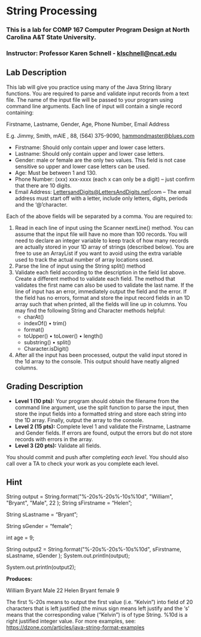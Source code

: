 # String Processing

### This is a lab for COMP 167 Computer Program Design at North Carolina A&T State University.

### Instructor: Professor Karen Schnell - klschnell@ncat.edu

## Lab Description

This lab will give you practice using many of the Java String library functions. You are required to parse and validate input records from a text file. The name of the input file will be passed to your program using command line arguments. Each line of input will contain a single record containing:

Firstname, Lastname, Gender, Age, Phone Number, Email Address

E.g. Jimmy, Smith, mAlE , 88, (564) 375-9090, hammondmaster@blues.com

* Firstname: Should only contain upper and lower case letters.
* Lastname: Should only contain upper and lower case letters.
* Gender: male or female are the only two values. This field is not case sensitive so upper and lower case letters can be used.
* Age: Must be between 1 and 130.
* Phone Number: (xxx) xxx-xxxx (each x can only be a digit) – just confirm that there are 10 digits.
* Email Address: LettersandDigits@LettersAndDigits.net|com – The email address must start off with a letter, include only letters, digits, periods and the ‘@’character.

Each of the above fields will be separated by a comma. You are required to:

1. Read in each line of input using the Scanner nextLine() method. You can assume that the input file will have no more than 100 records. You will need to declare an integer variable to keep track of how many records are actually stored in your 1D array of strings (described below). You are free to use an ArrayList if you want to avoid using the extra variable used to track the actual number of array locations used.
2. Parse the line of input using the String split() method
3. Validate each field according to the description in the field list above. Create a different method
to validate each field. The method that validates the first name can also be used to validate the last name. If the line of input has an error, immediately output the field and the error. If the field has no errors, format and store the input record fields in an 1D array such that when printed, all the fields will line up in columns.
  You may find the following String and Character methods helpful:
    * charAt()
    * indexOf() • trim()
    * format()
    * toUpper() • toLower() • length()
    * substring() • split()
    * Character.isDigit()
4. After all the input has been processed, output the valid input stored in the 1d array to the
console. This output should have neatly aligned columns.

## Grading Description
- **Level 1 (10 pts):** Your program should obtain the filename from the command line argument, use the split function to parse the input, then store the input fields into a formatted string and store each string into the 1D array. Finally, output the array to the console.
- **Level 2 (15 pts):** Complete level 1 and validate the Firstname, Lastname and Gender fields. If errors are found, output the errors but do not store records with errors in the array.
- **Level 3 (20 pts):** Validate all fields.

You should commit and push after completing _each level_. You should also call over a TA to check your work as you complete each level.

## Hint

String output = String.format("%-20s%-20s%-10s%10d", "William", "Bryant", "Male", 22 ); String sFirstname = “Helen”;

String sLastname = “Bryant”;

String sGender = “female”;

int age = 9;

String output2 = String.format("%-20s%-20s%-10s%10d", sFirstname, sLastname, sGender ); System.out.println(output);

System.out.println(output2);

**Produces:**

William Bryant Male 22 Helen Bryant female 9

The first %-20s means to output the first value (i.e. “Kelvin”) into field of 20 characters that is left justified (the minus sign means left justify and the ‘s’ means that the corresponding value (“Kelvin”) is of type String. %10d is a right justified integer value. For more examples, see:
https://dzone.com/articles/java-string-format-examples
